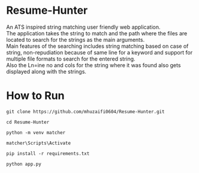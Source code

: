 # Resume-Hunter
An ATS inspired string matching user friendly web application.<br>
The application takes the string to match and the path where the files are located to search for the strings as the main arguments.<br>
Main features of the searching includes string matching based on case of string, non-repudiation because of same line for a keyword and support for multiple file formats to search for the entered string.<br>
Also the Ln=ine no and cols for the string where it was found also gets displayed along with the strings.

# How to Run
```
git clone https://github.com/mhuzaifi0604/Resume-Hunter.git
```
```
cd Resume-Hunter
```
```
python -m venv matcher
```
```
matcher\Scripts\Activate
```
```
pip install -r requirements.txt
```
```
python app.py
```
